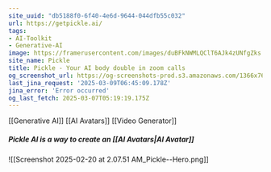 ```yaml
---
site_uuid: "db5188f0-6f40-4e6d-9644-044dfb55c032"
url: https://getpickle.ai/
tags:
- AI-Toolkit
- Generative-AI
image: https://framerusercontent.com/images/duBFkNWMLQClT6AJk4zUNfgZks.png
site_name: Pickle
title: Pickle - Your AI body double in zoom calls
og_screenshot_url: https://og-screenshots-prod.s3.amazonaws.com/1366x768/80/false/bbc999004e5da68ed7422e309b35766812f0fdfccfe3b4a5831053b791327122.jpeg
last_jina_request: '2025-03-09T06:45:09.178Z'
jina_error: 'Error occurred'
og_last_fetch: 2025-03-07T05:19:19.175Z
---
```

[[Generative AI]]
[[AI Avatars]]
[[Video Generator]]

##### Pickle AI is a way to create an [[AI Avatars|AI Avatar]]
![[Screenshot 2025-02-20 at 2.07.51 AM_Pickle--Hero.png]]
